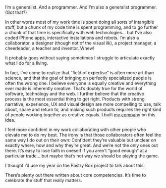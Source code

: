 

I’m a generalist. And a programmer. And I’m also a generalist programmer. (Got that?)

In other words most of my work time is spent doing all sorts of intangible stuff, but a chunk of my code time
is spent programming, and to go further a chunk of that time is specifically with web technologies… but
I’ve also coded iPhone apps, interactive installations and robots. I’m also a collaborator, a designer
(though not of the visual ilk), a project manager, a cheerleader, a teacher and inventor. Whew!

It probably goes without saying sometimes I struggle to articulate exactly what I do for a living. 

In fact, I’ve come to realize that “field of expertise” is often more art than science, and that the
goal of bringing on perfectly specialized people is often the wrong one. I believe everyone is equally
creative and everything ever made is inherently creative. That’s doubly true for the world of software,
technology and the web. I further believe that the creative process is the most essential thing to get right.
Products with strong narrative, experience, UX and visual design are more compelling to use, talk about, share
and return to, and making such products requires the right kind of people working together as creative equals.
I built [my company](http://arbitrary.io) on this idea.

I feel more confident in my work collaborating with other people who elevate me to do my best. The irony is
that those collaborators often feel the same way I do out on their own: Confident they’re valuable but
unclear on exactly where, how and why they’re great. And we’re not the only ones out there. It’s easy to
lose faith in oneself if you aren’t “good enough” at a particular trade… but maybe that’s not way we
should be playing the game.

I thought I’d use my year on the Pastry Box project to talk about this.

There’s plenty out there written about core competencies. It’s time to celebrate the stuff that really
matters.